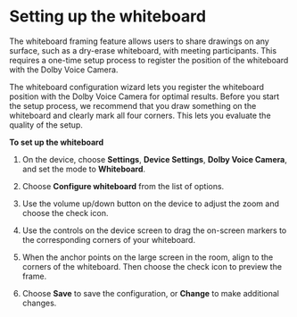 # Setting up the whiteboard<a name="setup-whiteboard"></a>

The whiteboard framing feature allows users to share drawings on any surface, such as a dry\-erase whiteboard, with meeting participants\. This requires a one\-time setup process to register the position of the whiteboard with the Dolby Voice Camera\. 

The whiteboard configuration wizard lets you register the whiteboard position with the Dolby Voice Camera for optimal results\. Before you start the setup process, we recommend that you draw something on the whiteboard and clearly mark all four corners\. This lets you evaluate the quality of the setup\. 

**To set up the whiteboard**

1. On the device, choose **Settings**, **Device Settings**, **Dolby Voice Camera**, and set the mode to **Whiteboard**\.

1. Choose **Configure whiteboard** from the list of options\.

1. Use the volume up/down button on the device to adjust the zoom and choose the check icon\.

1. Use the controls on the device screen to drag the on\-screen markers to the corresponding corners of your whiteboard\.

1. When the anchor points on the large screen in the room, align to the corners of the whiteboard\. Then choose the check icon to preview the frame\.

1. Choose **Save** to save the configuration, or **Change** to make additional changes\.